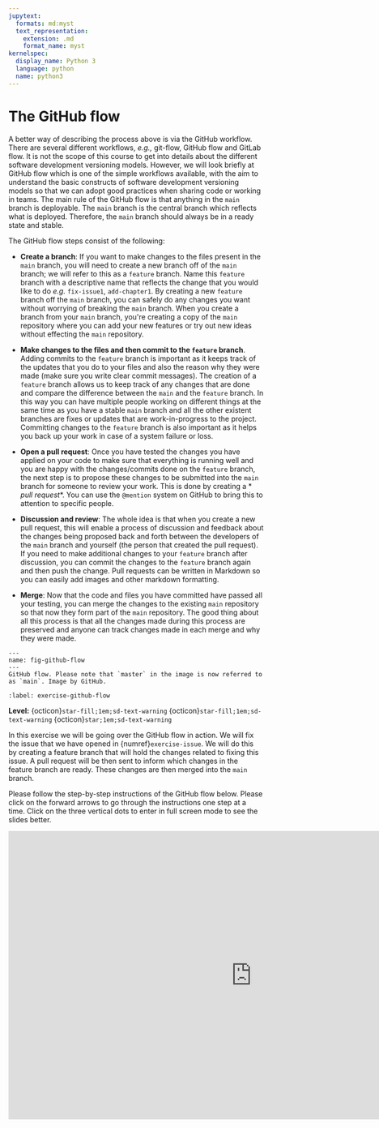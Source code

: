 ```yaml
---
jupytext:
  formats: md:myst
  text_representation:
    extension: .md
    format_name: myst
kernelspec:
  display_name: Python 3
  language: python
  name: python3
---
```


# The GitHub flow

A better way of describing the process above is via the GitHub workflow. There are several different workflows, *e.g.,*
git-flow, GitHub flow and GitLab flow. It is not the scope of this course to get into details about the different
software development versioning models. However, we will look briefly at GitHub flow which is one of the simple
workflows available, with the aim to understand the basic constructs of software development versioning models so that
we can adopt good practices when sharing code or working in teams. The main rule of the GitHub flow is that anything in
the `main` branch is deployable. The `main` branch is the central branch which reflects what is deployed. Therefore,
the `main` branch should always be in a ready state and stable.

The GitHub flow steps consist of the following:

- **Create a branch**: If you want to make changes to the files present in the `main` branch, you will need to create a
  new branch off of the `main` branch; we will refer to this as a `feature` branch. Name this `feature` branch with a
  descriptive name that reflects the change that you would like to do *e.g.* `fix-issue1`, `add-chapter1`. By creating a
  new `feature` branch off the `main` branch, you can safely do any changes you want without worrying of breaking
  the `main` branch. When you create a branch from your `main` branch, you're creating a copy of the `main` repository
  where you can add your new features or try out new ideas without effecting the `main` repository.

- **Make changes to the files and then commit to the `feature` branch**. Adding commits to the `feature` branch is
  important as it keeps track of the updates that you do to your files and also the reason why they were made (make sure
  you write clear commit messages). The creation of a `feature` branch allows us to keep track of any changes that are
  done and compare the difference between the `main` and the `feature` branch. In this way you can have multiple people
  working on different things at the same time as you have a stable `main` branch and all the other existent branches
  are fixes or updates that are work-in-progress to the project. Committing changes to the `feature` branch is also
  important as it helps you back up your work in case of a system failure or loss.

- **Open a pull request**: Once you have tested the changes you have applied on your code to make sure that everything
  is running well and you are happy with the changes/commits done on the `feature` branch, the next step is to propose
  these changes to be submitted into the `main` branch for someone to review your work. This is done by creating a *
  *pull request**. You can use the `@mention` system on GitHub to bring this to attention to specific people.

- **Discussion and review**: The whole idea is that when you create a new pull request, this will enable a process of
  discussion and feedback about the changes being proposed back and forth between the developers of the `main` branch
  and yourself (the person that created the pull request). If you need to make additional changes to your `feature`
  branch after discussion, you can commit the changes to the `feature` branch again and then push the change. Pull
  requests can be written in Markdown so you can easily add images and other markdown formatting.

- **Merge**: Now that the code and files you have committed have passed all your testing, you can merge the changes to
  the existing `main` repository so that now they form part of the `main` repository. The good thing about all this
  process is that all the changes made during this process are preserved and anyone can track changes made in each merge
  and why they were made.

```{figure} images/github-flow.png
---
name: fig-github-flow
---
GitHub flow. Please note that `master` in the image is now referred to as `main`. Image by GitHub.
```


```{exercise-start} GitHub flow in action
:label: exercise-github-flow
```
**Level:** {octicon}`star-fill;1em;sd-text-warning` {octicon}`star-fill;1em;sd-text-warning` {octicon}`star;1em;sd-text-warning`

In this exercise we will be going over the GitHub flow in action. We will fix the issue that we have opened in {numref}`exercise-issue`. 
We will do this by creating a feature branch that will hold the changes related to fixing this issue. A pull
request will be then sent to inform which changes in the feature branch are ready. These changes are then merged into
the `main` branch.

Please follow the step-by-step instructions of the GitHub flow below.  Please click on the forward arrows to go through the
instructions one step at a time. Click on the three vertical dots to enter in full screen mode to see the slides better.

<div class="container"> 
  <iframe class="responsive-iframe" src="https://docs.google.com/presentation/d/1-tu8AIDkDQ2i8RbxlZWQGl-NP6CpThssa5ndVioc5pk/embed?start=false&loop=false&delayms=3000" frameborder="0" width="960" height="569" allowfullscreen="true" mozallowfullscreen="true" webkitallowfullscreen="true"></iframe>
</div>

```{exercise-end}
```
